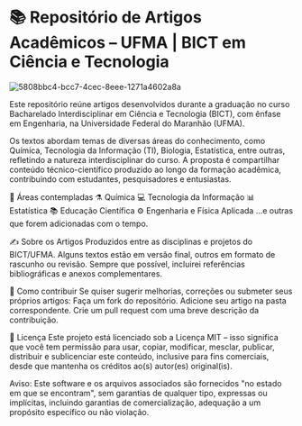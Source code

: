 # 📚 Repositório de Artigos Acadêmicos – UFMA | BICT em Ciência e Tecnologia
![5808bbc4-bcc7-4cec-8eee-1271a4602a8a](https://github.com/user-attachments/assets/5b6b9323-eef1-4291-beb9-8854f03efef0)


Este repositório reúne artigos desenvolvidos durante a graduação no curso Bacharelado Interdisciplinar em Ciência e Tecnologia (BICT), com ênfase em Engenharia, na Universidade Federal do Maranhão (UFMA).

Os textos abordam temas de diversas áreas do conhecimento, como Química, Tecnologia da Informação (TI), Biologia, Estatística, entre outras, refletindo a natureza interdisciplinar do curso. A proposta é compartilhar conteúdo técnico-científico produzido ao longo da formação acadêmica, contribuindo com estudantes, pesquisadores e entusiastas.

🔬 Áreas contempladas
⚗️ Química
💻 Tecnologia da Informação
📊 Estatística
📚 Educação Científica
⚙️ Engenharia e Física Aplicada
...e outras que forem adicionadas com o tempo.

✍️ Sobre os Artigos
Produzidos entre as disciplinas e projetos do BICT/UFMA.
Alguns textos estão em versão final, outros em formato de rascunho ou revisão.
Sempre que possível, incluirei referências bibliográficas e anexos complementares.

🚀 Como contribuir
Se quiser sugerir melhorias, correções ou submeter seus próprios artigos:
Faça um fork do repositório.
Adicione seu artigo na pasta correspondente.
Crie um pull request com uma breve descrição da contribuição.

📜 Licença
Este projeto está licenciado sob a Licença MIT – isso significa que você tem permissão para usar, copiar, modificar, mesclar, publicar, distribuir e sublicenciar este conteúdo, inclusive para fins comerciais, desde que mantenha os créditos ao(s) autor(es) original(is).

Aviso: Este software e os arquivos associados são fornecidos "no estado em que se encontram", sem garantias de qualquer tipo, expressas ou implícitas, incluindo garantias de comercialização, adequação a um propósito específico ou não violação.
